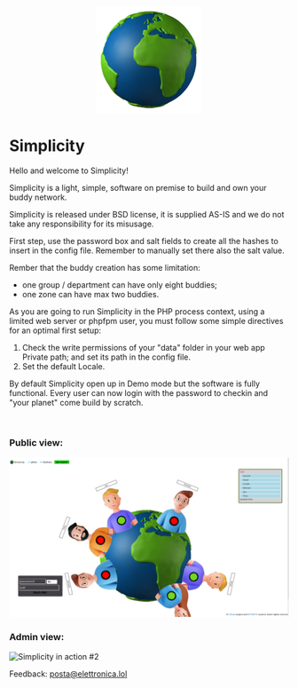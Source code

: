 
<p align="center">
    <a href="https://sim.pli.city">
        <img src="/Public/res/planet.png" width="188" title="Simplicity" alt="Simplicity">
    </a>
</p>

# Simplicity

Hello and welcome to Simplicity!<br>
	  
Simplicity is a light, simple, software on premise to build and own your buddy network.<br>
	   
Simplicity is released under BSD license, it is supplied AS-IS and we do not take any responsibility for its misusage.<br>
	   
First step, use the password box and salt fields to create all the hashes to insert in the config file. Remember to manually set there also the salt value.<br>

Rember that the buddy creation has some limitation:
- one group / department can have only eight buddies;
- one zone can have max two buddies.
	   
As you are going to run Simplicity in the PHP process context, using a limited web server or phpfpm user, you must follow some simple directives for an optimal first setup:<br>

<ol>
<li>Check the write permissions of your "data" folder in your web app Private path; and set its path in the config file.</li>
<li>Set the default Locale.</li>
</ol> 

By default Simplicity open up in Demo mode but the software is fully functional. Every user can now login with the password to checkin and "your planet" come build by scratch.<br>

<br>

### Public view:

![Simplicity in action #1](/Public/res/screenshot1.png)<br>

### Admin view:

![Simplicity in action #2](/Public/res/screenshot2.png)<br>

Feedback: <a href="mailto:posta@elettronica.lol" style="color:#e6d236;">posta@elettronica.lol</a>


